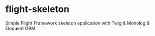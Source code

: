 # flight-skeleton
Simple Flight Framework skeleton application with Twig &amp; Monolog &amp; Eloquent ORM

